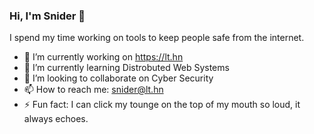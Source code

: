 ### Hi, I'm Snider 👋

I spend my time working on tools to keep people safe from the internet.

- 🔭 I’m currently working on https://lt.hn
- 🌱 I’m currently learning Distrobuted Web Systems
- 👯 I’m looking to collaborate on Cyber Security
- 📫 How to reach me: snider@lt.hn
- ⚡ Fun fact: I can click my tounge on the top of my mouth so loud, it always echoes.

